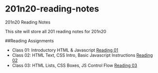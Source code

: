 # 201n20-reading-notes
201n20 Reading Notes

This site will store all 201 reading notes for 201n20

##Reading Assignments
* Class 01: Introductory HTML & Javascript [Reading 01](class-01.md)
* Class 02: HTML Text, CSS Intro, Basic Javascript Instructions [Reading 02](class-02.md)
* Class 03: HTML Lists, CSS Boxes, JS Control Flow [Reading 03](class-03.md)
